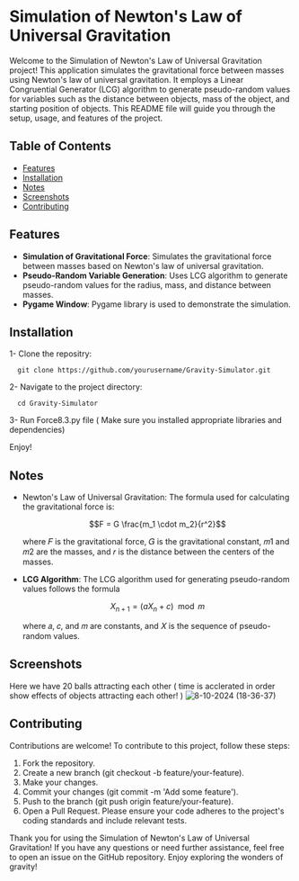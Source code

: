 # Simulation of Newton's Law of Universal Gravitation
Welcome to the Simulation of Newton's Law of Universal Gravitation project! This application simulates the gravitational force between masses using Newton's law of universal gravitation. It employs a Linear Congruential Generator (LCG) algorithm to generate pseudo-random values for variables such as the distance between objects, mass of the object, and starting position of objects. This README file will guide you through the setup, usage, and features of the project.

## Table of Contents
- [Features]($Features)
- [Installation]($Installation)
- [Notes]($Notes)
- [Screenshots]($Screenshots)
- [Contributing]($Contributing)

## Features
- <b>Simulation of Gravitational Force</b>: Simulates the gravitational force between masses based on Newton's law of universal gravitation.
- <b>Pseudo-Random Variable Generation</b>: Uses LCG algorithm to generate pseudo-random values for the radius, mass, and distance between masses.
- <b>Pygame Window</b>: Pygame library is used to demonstrate the simulation.

## Installation
1- Clone the repositry:
  ```
    git clone https://github.com/yourusername/Gravity-Simulator.git
  ```
2- Navigate to the project directory:
```
  cd Gravity-Simulator
```
3- Run Force8.3.py file ( Make sure you installed appropriate libraries and dependencies) 

Enjoy!

## Notes
- Newton's Law of Universal Gravitation: The formula used for calculating the gravitational force is:
  
  ```math
  F = G \frac{m_1 \cdot m_2}{r^2}
  ```
  where 𝐹 is the gravitational force, 𝐺 is the gravitational constant, 𝑚1 and 𝑚2 are the masses, and 𝑟 is the distance between the centers of the masses.

- <b>LCG Algorithm</b>: The LCG algorithm used for generating pseudo-random values follows the formula
  ```math
       X_{n+1} = (aX_n + c) \mod m
  ```
  where 𝑎, 𝑐, and 𝑚 are constants, and 𝑋 is the sequence of pseudo-random values.

## Screenshots
Here we have 20 balls attracting each other ( time is acclerated in order show effects of objects attracting each other! ) 
![8-10-2024 (18-36-37)](https://github.com/user-attachments/assets/290789ee-5039-4a77-a91f-c25eec352b5a)

## Contributing
Contributions are welcome! To contribute to this project, follow these steps:
1. Fork the repository.
2. Create a new branch (git checkout -b feature/your-feature).
3. Make your changes.
4. Commit your changes (git commit -m 'Add some feature').
5. Push to the branch (git push origin feature/your-feature).
6. Open a Pull Request.
Please ensure your code adheres to the project's coding standards and include relevant tests.

Thank you for using the Simulation of Newton's Law of Universal Gravitation! If you have any questions or need further assistance, feel free to open an issue on the GitHub repository. Enjoy exploring the wonders of gravity!
